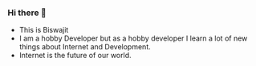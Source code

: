 ### Hi there 👋

- This is Biswajit
- I am a hobby Developer but as a hobby developer I learn a lot of new things about Internet and Development.
- Internet is the future of our world.


<!--
**Biswajit-Mercuri/Biswajit-Mercuri** is a ✨ _special_ ✨ repository because its `README.md` (this file) appears on your GitHub profile.

Here are some ideas to get you started:

- 🔭 I’m currently working on ...
- 🌱 I’m currently learning ...
- 👯 I’m looking to collaborate on ...
- 🤔 I’m looking for help with ...
- 💬 Ask me about ...
- 📫 How to reach me: ...
- 😄 Pronouns: ...
- ⚡ Fun fact: ...
-->
